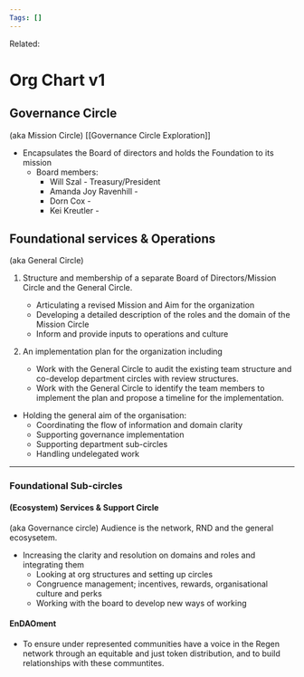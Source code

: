 ```yaml
---
Tags: []
---
```

Related: 
# Org Chart v1

## Governance Circle 
(aka Mission Circle) [[Governance Circle Exploration]]
- Encapsulates the Board of directors and holds the Foundation to its mission
	- Board members:
		- Will Szal - Treasury/President
		- Amanda Joy Ravenhill - 
		- Dorn Cox - 
		- Kei Kreutler -

## Foundational services & Operations 
(aka General Circle)
1. Structure and membership of a separate Board of Directors/Mission Circle and the General Circle. 
	- Articulating a revised Mission and Aim for the organization
	- Developing a detailed description of the roles and the domain of the Mission Circle
	- Inform and provide inputs to operations and culture

2.  An implementation plan for the organization including
	- Work with the General Circle to audit the existing team structure and co-develop department circles with review structures.
	- Work with the General Circle to identify the team members to implement the plan and propose a timeline for the implementation.

- Holding the general aim of the organisation:
	- Coordinating the flow of information and domain clarity
	- Supporting governance implementation
	- Supporting department sub-circles
	- Handling undelegated work

---

### Foundational Sub-circles

#### (Ecosystem) Services & Support Circle 
(aka Governance circle) Audience is the network, RND and the general ecosysetem.
- Increasing the clarity and resolution on domains and roles and integrating them
	- Looking at org structures and setting up circles
	- Congruence management; incentives, rewards, organisational culture and perks
	- Working with the board to develop new ways of working 


#### EnDAOment 
- To ensure under represented communities have a voice in the Regen network through an equitable and just token distribution, and to build relationships with these communtites. 